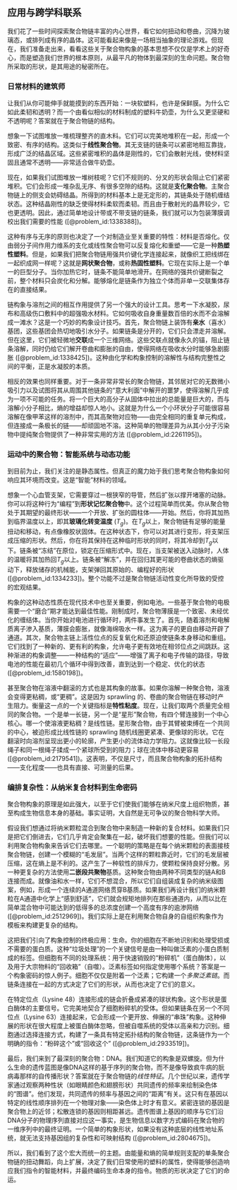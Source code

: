 ## 应用与跨学科联系

我们花了一些时间探索聚合物链丰富的内心世界，看它如何扭动和卷曲，沉降为玻璃态，或排列成有序的晶体。这可能看起来像是一场相当抽象的理论游戏。但现在，我们准备走出来，看看这些关于聚合物构象的基本思想不仅仅是学术上的好奇心，而是塑造我们世界的根本原则，从最平凡的物体到最深刻的生命问题。聚合物所采取的形状，是其用途的秘密所在。

### 日常材料的建筑师

让我们从你可能伸手就能摸到的东西开始：一块软塑料，也许是保鲜膜。为什么它如此柔韧和透明？而一个由看似相似的材料制成的塑料牛奶壶，为什么又更坚硬和不透明呢？答案就在于聚合物链的结构。

想象一下试图堆放一堆梳理整齐的直木料。它们可以完美地堆积在一起，形成一个致密、有序的结构。这类似于**线性聚合物**。其无支链的链条可以紧密地相互靠拢，形成广泛的结晶区域。这些紧密堆积的晶体是刚性的，它们会散射光线，使材料坚固且通常不透明——非常适合做牛奶壶。

现在，如果我们试图堆放一堆树枝呢？它们不规则的、分叉的形状会阻止它们紧密堆积。它们会形成一堆杂乱无序、有很多空隙的结构。这就是**支化聚合物**。主聚合物链上的侧支会妨碍结晶。所得到的材料基本上是无定形的，其链条处于随机缠结状态。这种结晶刚性的缺乏使得材料柔软而柔韧。而且由于散射光的晶界较少，它也更透明。因此，通过简单地设计带或不带支链的链条，我们就可以为包装薄膜调校出我们需要的性能 ([@problem_id:1338388])。

这种有序与无序的原则也决定了一个对制造业至关重要的特性：材料是否熔化。仅由弱分子间作用力维系的支化或线性聚合物可以反复熔化和重塑——它是一种**热塑性塑料**。但是，如果我们把聚合物链用强共价键化学连接起来，就像织工把线绑在一起织成网一样呢？这就是**网状聚合物**，或称**热固性塑料**。它现在实际上是一个单一的巨型分子。当你加热它时，链条不能简单地滑开。在网络的强共价键断裂之前，整个材料只会炭化和分解。能够熔化是链条作为独立个体而非单一交联集体存在的直接结果。

链构象与溶剂之间的相互作用提供了另一个强大的设计工具。思考一下水凝胶，尿布和高级伤口敷料中的超强吸水材料。它如何吸收自身重量数百倍的水而不会溶解成一滩水？这是一个巧妙的构象设计技巧。首先，聚合物链上装饰有**亲水**（喜水）基团，这些基团会热切地吸引水分子。如果链条是分开的，它们只会漂走并溶解。但在这里，它们被轻微地**交联**成一个三维网络。这些交联点就像永久的锚，阻止链条溶解，同时仍给它们解开卷曲和膨胀的自由，使得网络在吸收水分时能够急剧膨胀 ([@problem_id:1338425])。这种由化学和构象控制的溶解性与结构完整性之间的平衡，正是水凝胶的本质。

相反的效果也同样重要。对于一条非常非常长的聚合物链，其邻居对它的无数微小吸引力以及试图将其从周围其他链条的“意大利面”中解开的噩梦，使得溶解几乎成为一项不可能的任务。将一个巨大的高分子从固体中拉出的总能量是巨大的，而与溶解小分子相比，熵的增益却惊人地小。这就是为什么一个小环状分子可能很容易溶解在像甲苯这样的溶剂中，而其高聚物对应物——由完全相同的重复单元构成，但连接成一条极长的链——却顽固地不溶。这种简单的物理差异为从其小分子污染物中提纯聚合物提供了一种非常实用的方法 ([@problem_id:2261195])。

### 运动中的聚合物：智能系统与动态功能

到目前为止，我们关注的是静态属性。但真正的魔力始于我们思考聚合物构象如何响应其环境而改变。这是“智能”材料的领域。

想象一个心血管支架，它需要穿过一根狭窄的导管，然后扩张以撑开堵塞的动脉。你可以将这种行为“编程”到**形状记忆聚合物**中。这个过程简单而优美。你从聚合物处于其期望的最终形状——一个开放、扩张的圆柱体——开始。然后，你将其加热到临界温度以上，即其**玻璃化转变温度** ($T_g$)。在$T_g$以上，聚合物链有足够的能量扭动和移动，有点像橡胶状固体。在这种状态下，你可以对其进行变形，将支架压成压缩的形状。然后，你在将其保持在这种临时形状的同时，将其冷却到$T_g$以下。链条被“冻结”在原位，锁定在压缩形式中。现在，当支架被送入动脉时，人体的温暖将其加热回$T_g$以上。链条被“解冻”，并在回归其更可能的卷曲状态的熵驱动下，释放储存的机械能，支架弹回其原始的、编程好的形状 ([@problem_id:1334233])。整个功能不过是聚合物链活动性变化所导致的受控的宏观结果。

构象的这种动态性质在现代技术中也至关重要，例如电池。一些基于聚合物的电极需要一个“磨合”期才能达到最佳性能。刚制成时，聚合物薄膜是一个致密、未经优化的缠结体。当你开始对电池进行循环时，两件事发生了。首先，随着溶剂和电解质离子渗入基质，薄膜会膨胀，就像海绵吸水一样。这为离子的更自由移动开辟了通道。其次，聚合物主链上活性位点的反复氧化和还原迫使链条本身移动和重组。它们找到了一种新的、更有利的构象，允许电子更有效地在相邻位点之间跳跃。这种渐进的构象调整——一种结构的“适应”——增强了离子和电子传输的路径，导致电池的性能在最初几个循环中得到改善，直到达到一个稳定、优化的状态 ([@problem_id:1580198])。

甚至聚合物在溶液中翻滚的方式也是其构象的故事。如果你溶解一种聚合物，溶液会变得更粘稠，或“更稠”。这是因为 sprawling 的、卷曲的聚合物链在移动时产生阻力。衡量这一点的一个关键指标是**特性粘度**。现在，让我们取两个质量完全相同的聚合物。一个是单一长链，另一个是“星形”聚合物，有四个臂连接到一个中心核心。哪一个使溶液更粘稠？是线性链。星形聚合物，由于其臂被束缚在一个共同的中心，被迫形成比线性链的 sprawling 随机线圈更紧凑、更像球的形状。它在翻滚时向溶剂呈现出更小的轮廓，产生更小的流体动力学阻力。这就像比较一长段绳子和同一根绳子揉成一个紧球所受到的阻力；球在流体中移动更容易 ([@problem_id:2179541])。这表明，不仅是尺寸，而且聚合物构象的拓扑结构——支化程度——也具有直接、可测量的后果。

### 编排复杂性：从纳米复合材料到生命密码

聚合物构象的原理是如此强大，以至于它们使我们能够在纳米尺度上组织物质，甚至构成生物信息本身的基础。事实证明，大自然是无可争议的聚合物科学大师。

假设我们想通过将纳米颗粒混合到聚合物中来制造一种新的复合材料。如果我们只是把它们倒进去，它们几乎肯定会聚集在一起，破坏我们想要的性能。但我们可以利用聚合物构象来告诉它们去哪里。一个聪明的策略是在每个纳米颗粒的表面接枝聚合物链，创建一个模糊的“毛发层”。当两个这样的颗粒靠近时，它们的毛发层被压缩，这在熵上是不利的。这产生了一种软性的排斥力，使颗粒保持良好分散。另一种更复杂的方法使用**二嵌段共聚物**基质。这种聚合物由两种不同类型的链A和B连接而成。就像油和水一样，它们不想混合，所以它们自组装成复杂的纳米级图案，例如，形成一个连续的A通道网络贯穿B基质。如果我们再设计我们的纳米颗粒在A通道中化学上“感到舒适”，它们就会规矩地排列在那些通道内，从而以比在简单混合物中可能达到的低得多的总浓度创建一个高度有序的逾渗网络 ([@problem_id:2512969])。我们实际上是在利用聚合物自身的自组织构象作为模板来构建更复杂的结构。

这把我们引向了构象控制的终极应用：生命。你的细胞在不断地识别和处理受损或不需要的蛋白质。这种“垃圾处理”的一个关键信号是由一种叫做泛素的小蛋白质制成的标签。但细胞有不同的处理系统：用于快速销毁的“粉碎机”（蛋白酶体），以及用于大宗物料的“回收箱”（自噬）。泛素标签如何指定使用哪个系统？答案是一个构象密码的惊人例子。细胞不仅仅是附着一个泛素；它构建一个*多聚泛素链*。而链条连接在一起的方式决定了它们的形状，从而也决定了它们的意义。

在特定位点（Lysine 48）连接形成的链会折叠成紧凑的球状构象。这个形状是蛋白酶体的主要信号。它完美地契合了细胞粉碎机的受体。但如果链条在另一个不同位点（Lysine 63）连接起来，它会形成一个更开放、伸展的“串珠”构象。这种伸展的形状在很大程度上被蛋白酶体忽略，但被自噬系统的受体以高亲和力识别。细胞通过选择连接方式，构建了一条具有特定拓扑结构的聚合物链，这条链作为一个明确的指令：“粉碎这个”或“回收这个” ([@problem_id:2933519])。

最后，我们来到了最深刻的聚合物：DNA。我们知道它的构象是双螺旋。但为什么生命的遗传蓝图是像DNA这样的基于序列的聚合物，而不是像导致疯牛病的朊病毒那样的自传播形状？答案就在于聚合物链的*线性特征*。几个世纪以来，遗传学家通过观察两种性状（如眼睛颜色和翅膀形状）共同遗传的频率来绘制染色体的“图谱”。他们发现，共同遗传的频率与基因之间的“距离”有关。这只有在基因以特定的线性顺序排列在一个物理对象——染色体上时才有意义。紧密连锁的基因是聚合物上的近邻；松散连锁的基因则相距甚远。遗传图谱上基因的顺序与它们沿DNA分子的物理序列直接对应这一事实，是生物信息以数字方式编码在聚合物的一维序列中的最终证明。一个简单的构象形状，如果没有这种底层的线性地址系统，就无法支持基因组的复杂性和可映射结构 ([@problem_id:2804675])。

所以，我们看到了这个宏大而统一的主题。由能量和熵的简单规则支配的单条聚合物链的扭动舞蹈，向上扩展，决定了我们日常使用的塑料的属性，使得能够创造响应我们指令的智能材料，并最终编码生命本身的指令。物质的形状决定了它们的命运。